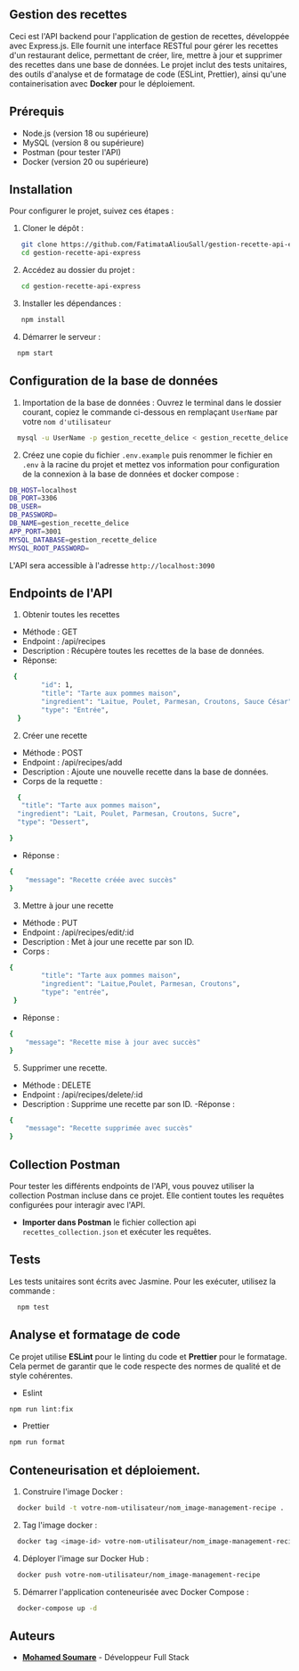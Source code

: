 ## Gestion des recettes

Ceci est l'API backend pour l'application de gestion de recettes, développée avec Express.js. Elle fournit une interface RESTful pour gérer les recettes d'un restaurant delice, permettant de créer, lire, mettre à jour et supprimer des recettes dans une base de données. Le projet inclut des tests unitaires, des outils d'analyse et de formatage de code (ESLint, Prettier), ainsi qu'une containerisation avec **Docker** pour le déploiement.


## Prérequis

- Node.js (version 18 ou supérieure)
- MySQL (version 8 ou supérieure)
- Postman (pour tester l'API)
- Docker (version 20 ou supérieure)

## Installation

Pour configurer le projet, suivez ces étapes :

1. Cloner le dépôt :

```bash
   git clone https://github.com/FatimataAliouSall/gestion-recette-api-express.git
   cd gestion-recette-api-express
```

2. Accédez au dossier du projet :

```bash
   cd gestion-recette-api-express
```

3. Installer les dépendances :

```bash
   npm install
```

4. Démarrer le serveur :

```bash
  npm start
```

## Configuration de la base de données

1. Importation de la base de données :
   Ouvrez le terminal dans le dossier courant, copiez le commande ci-dessous en remplaçant `UserName` par votre `nom d'utilisateur`

```bash
  mysql -u UserName -p gestion_recette_delice < gestion_recette_delice.sql
```

2. Créez une copie du fichier `.env.example` puis renommer le fichier en `.env` à la racine du projet et mettez vos information pour configuration de la connexion à la base de données et docker compose :

```bash
DB_HOST=localhost
DB_PORT=3306
DB_USER=
DB_PASSWORD=
DB_NAME=gestion_recette_delice
APP_PORT=3001
MYSQL_DATABASE=gestion_recette_delice
MYSQL_ROOT_PASSWORD=
```

L'API sera accessible à l'adresse `http://localhost:3090`

## Endpoints de l'API

1. Obtenir toutes les recettes

- Méthode : GET
- Endpoint : /api/recipes
- Description : Récupère toutes les recettes de la base de données.
- Réponse:

```bash
 {
        "id": 1,
        "title": "Tarte aux pommes maison",
        "ingredient": "Laitue, Poulet, Parmesan, Croutons, Sauce César",
        "type": "Entrée",
  }
```

2. Créer une recette

- Méthode : POST
- Endpoint : /api/recipes/add
- Description : Ajoute une nouvelle recette dans la base de données.
- Corps de la requette :

```bash
  {
   "title": "Tarte aux pommes maison",
  "ingredient": "Lait, Poulet, Parmesan, Croutons, Sucre",
  "type": "Dessert",

}
```

- Réponse :

```bash
{
    "message": "Recette créée avec succès"
}
```

3. Mettre à jour une recette

- Méthode : PUT
- Endpoint : /api/recipes/edit/:id
- Description : Met à jour une recette par son ID.
- Corps :

```bash
{
        "title": "Tarte aux pommes maison",
        "ingredient": "Laitue,Poulet, Parmesan, Croutons",
        "type": "entrée",
 }

```

- Réponse :

```bash
{
    "message": "Recette mise à jour avec succès"
}
```

5. Supprimer une recette.

- Méthode : DELETE
- Endpoint : /api/recipes/delete/:id
- Description : Supprime une recette par son ID.
  -Réponse :

```bash
{
    "message": "Recette supprimée avec succès"
}
```

## Collection Postman

Pour tester les différents endpoints de l'API, vous pouvez utiliser la collection Postman incluse dans ce projet. Elle contient toutes les requêtes configurées pour interagir avec l'API.

- **Importer dans Postman** le fichier collection api `recettes_collection.json` et exécuter les requêtes.

## Tests

Les tests unitaires sont écrits avec Jasmine. Pour les exécuter, utilisez la commande :

```bash
  npm test
```

## Analyse et formatage de code

Ce projet utilise **ESLint** pour le linting du code et **Prettier** pour le formatage. Cela permet de garantir que le code respecte des normes de qualité et de style cohérentes.

- Eslint

```bash
npm run lint:fix
```

- Prettier

```bash
npm run format
```

## Conteneurisation et déploiement.

1. Construire l'image Docker :

```bash
  docker build -t votre-nom-utilisateur/nom_image-management-recipe .
```

2. Tag l'image docker :

```bash
  docker tag <image-id> votre-nom-utilisateur/nom_image-management-recipe
```

4. Déployer l'image sur Docker Hub :

```bash
  docker push votre-nom-utilisateur/nom_image-management-recipe
```

5. Démarrer l'application conteneurisée avec Docker Compose :

```bash
  docker-compose up -d
```

## Auteurs

- **[Mohamed Soumare](https://github.com/MohamedSoumare)** - Développeur Full Stack
